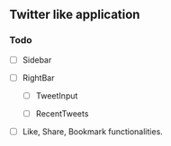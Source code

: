 ## Twitter like application

### Todo

* [ ] Sidebar

* [ ] RightBar
    
    * [ ] TweetInput

    * [ ] RecentTweets

* [ ] Like, Share, Bookmark functionalities.